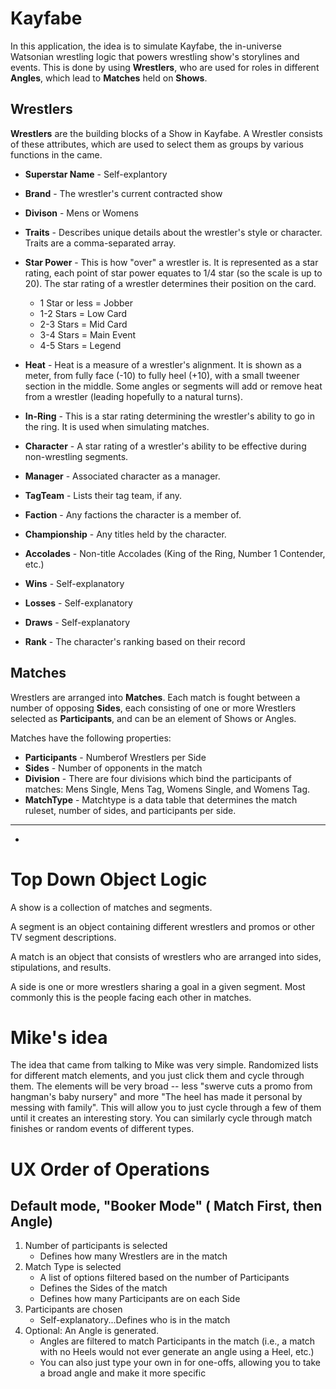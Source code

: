 # Kayfabe
In this application, the idea is to simulate Kayfabe, the in-universe Watsonian wrestling logic that powers wrestling show's storylines and events. This is done by using **Wrestlers**, who are used for roles in different **Angles**, which lead to **Matches** held on **Shows**. 

## Wrestlers
**Wrestlers** are the building blocks of a Show in Kayfabe. A Wrestler consists of these attributes, which are used to select them as groups by various functions in the came. 

* **Superstar Name** - Self-explantory

* **Brand** - The wrestler's current contracted show
* **Divison** - Mens or Womens
* **Traits** - Describes unique details about the wrestler's style or character. Traits are a comma-separated array.

* **Star Power** - This is how "over" a wrestler is. It is represented as a star rating, each point of star power equates to 1/4 star (so the scale is up to 20). The star rating of a wrestler determines their position on the card.
    * 1 Star or less = Jobber
    * 1-2 Stars = Low Card
    * 2-3 Stars = Mid Card
    * 3-4 Stars = Main Event
    * 4-5 Stars = Legend
* **Heat** - Heat is a measure of a wrestler's alignment. It is shown as a meter, from fully face (-10) to fully heel (+10), with a small tweener section in the middle. Some angles or segments will add or remove heat from a wrestler (leading hopefully to a natural turns).
* **In-Ring** - This is a star rating determining the wrestler's ability to go in the ring. It is used when simulating matches. 
* **Character** - A star rating of a wrestler's ability to be effective during non-wrestling segments. 

* **Manager** - Associated character as a manager.
* **TagTeam** - Lists their tag team, if any.
* **Faction** - Any factions the character is a member of.
* **Championship** - Any titles held by the character. 
* **Accolades** - Non-title Accolades (King of the Ring, Number 1 Contender, etc.)
* **Wins** - Self-explanatory
* **Losses** - Self-explanatory
* **Draws** - Self-explanatory
* **Rank** - The character's ranking based on their record

## Matches
Wrestlers are arranged into **Matches**. Each match is fought between a number of opposing **Sides**, each consisting of one or more Wrestlers selected as  **Participants**, and can be an element of Shows or Angles. 

Matches have the following properties:

* **Participants** - Numberof Wrestlers per Side
* **Sides** - Number of opponents in the match
* **Division** - There are four divisions which bind the participants of matches: Mens Single, Mens Tag, Womens Single, and Womens Tag. 
* **MatchType** - Matchtype is a data table that determines the match ruleset, number of sides, and participants per side. 
* **
* 


# Top Down Object Logic
A show is a collection of matches and segments.

A segment is an object containing different wrestlers and promos or other TV segment descriptions.

A match is an object that consists of wrestlers who are arranged into sides, stipulations, and results.

A side is one or more wrestlers sharing a goal in a given segment. Most commonly this is the people facing each other in matches.

# Mike's idea
The idea that came from talking to Mike was very simple. Randomized lists for different match elements, and you just click them and cycle through them. The elements will be very broad -- less "swerve cuts a promo from hangman's baby nursery" and more "The heel has made it personal by messing with family". This will allow you to just cycle through a few of them until it creates an interesting story. You can similarly cycle through match finishes or random events of different types. 

# UX Order of Operations
## Default mode, "Booker Mode" ( Match First, then Angle)
1. Number of participants is selected
    * Defines how many Wrestlers are in the match
2. Match Type is selected
    * A list of options filtered based on the number of Participants
    * Defines the Sides of the match
    * Defines how many Participants are on each Side
3. Participants are chosen
    * Self-explanatory...Defines who is in the match
4. Optional: An Angle is generated. 
    * Angles are filtered to match Participants in the match (i.e., a match with no Heels would not ever generate an angle using a Heel, etc.)
    * You can also just type your own in for one-offs, allowing you to take a broad angle and make it more specific

